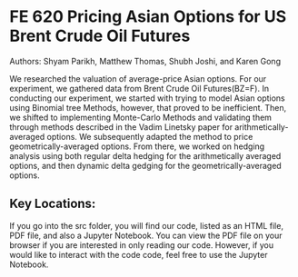 # FE 620 Pricing Asian Options for US Brent Crude Oil Futures
Authors: Shyam Parikh, Matthew Thomas, Shubh Joshi, and Karen Gong

We researched the valuation of average-price Asian options. For our experiment, we gathered data from Brent Crude Oil Futures(BZ=F). In conducting our experiment, we started with trying to model Asian options using Binomial tree Methods, 
however, that proved to be inefficient. Then, we shifted to implementing Monte-Carlo Methods and validating them through 
methods described in the Vadim Linetsky paper for arithmetically-averaged options. We subsequently adapted the method to price geometrically-averaged options.  From there, we worked on hedging analysis using both regular delta hedging for the arithmetically averaged options, and then dynamic delta gedging for the geometrically-averaged options.

## Key Locations: 

If you go into the src folder, you will find our code, listed as an HTML file, PDF file, and also a Jupyter Notebook. You can view the PDF file on your browser if you are interested in only reading our code. However,  if you would like to interact with the code code, feel free to use the Jupyter Notebook.
